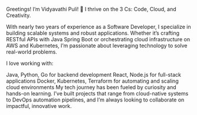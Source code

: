 
<!---
pulividyavathi/pulividyavathi is a ✨ special ✨ repository because its `README.md` (this file) appears on your GitHub profile.
You can click the Preview link to take a look at your changes.
--->
Greetings! I’m Vidyavathi Puli! 👋
I thrive on the 3 Cs: Code, Cloud, and Creativity.

With nearly two years of experience as a Software Developer, I specialize in building scalable systems and robust applications. Whether it’s crafting RESTful APIs with Java Spring Boot or orchestrating cloud infrastructure on AWS and Kubernetes, I’m passionate about leveraging technology to solve real-world problems.

I love working with:

Java, Python, Go for backend development
React, Node.js for full-stack applications
Docker, Kubernetes, Terraform for automating and scaling cloud environments
My tech journey has been fueled by curiosity and hands-on learning. I’ve built projects that range from cloud-native systems to DevOps automation pipelines, and I’m always looking to collaborate on impactful, innovative work.

